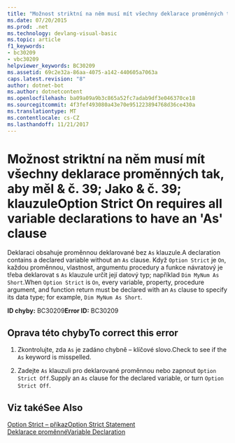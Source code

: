 ```yaml
---
title: "Možnost striktní na něm musí mít všechny deklarace proměnných tak, aby měl & č. 39; Jako & č. 39; klauzule"
ms.date: 07/20/2015
ms.prod: .net
ms.technology: devlang-visual-basic
ms.topic: article
f1_keywords:
- bc30209
- vbc30209
helpviewer_keywords: BC30209
ms.assetid: 69c2e32a-86aa-4075-a142-440605a7063a
caps.latest.revision: "8"
author: dotnet-bot
ms.author: dotnetcontent
ms.openlocfilehash: ba09a09a9b3c865a52fc7adab9df3e046370ce18
ms.sourcegitcommit: 4f3fef493080a43e70e951223894768d36ce430a
ms.translationtype: MT
ms.contentlocale: cs-CZ
ms.lasthandoff: 11/21/2017
---
```

# <a name="option-strict-on-requires-all-variable-declarations-to-have-an-39as39-clause"></a><span data-ttu-id="ab322-102">Možnost striktní na něm musí mít všechny deklarace proměnných tak, aby měl & č. 39; Jako & č. 39; klauzule</span><span class="sxs-lookup"><span data-stu-id="ab322-102">Option Strict On requires all variable declarations to have an &#39;As&#39; clause</span></span>
<span data-ttu-id="ab322-103">Deklaraci obsahuje proměnnou deklarované bez `As` klauzule.</span><span class="sxs-lookup"><span data-stu-id="ab322-103">A declaration contains a declared variable without an `As` clause.</span></span> <span data-ttu-id="ab322-104">Když `Option Strict` je `On`, každou proměnnou, vlastnost, argumentu procedury a funkce návratový je třeba deklarovat s `As` klauzule určit její datový typ; například `Dim MyNum As Short`.</span><span class="sxs-lookup"><span data-stu-id="ab322-104">When `Option Strict` is `On`, every variable, property, procedure argument, and function return must be declared with an `As` clause to specify its data type; for example, `Dim MyNum As Short`.</span></span>  
  
 <span data-ttu-id="ab322-105">**ID chyby:** BC30209</span><span class="sxs-lookup"><span data-stu-id="ab322-105">**Error ID:** BC30209</span></span>  
  
## <a name="to-correct-this-error"></a><span data-ttu-id="ab322-106">Oprava této chyby</span><span class="sxs-lookup"><span data-stu-id="ab322-106">To correct this error</span></span>  
  
1.  <span data-ttu-id="ab322-107">Zkontrolujte, zda `As` je zadáno chybně – klíčové slovo.</span><span class="sxs-lookup"><span data-stu-id="ab322-107">Check to see if the `As` keyword is misspelled.</span></span>  
  
2.  <span data-ttu-id="ab322-108">Zadejte `As` klauzuli pro deklarované proměnnou nebo zapnout `Option Strict Off`.</span><span class="sxs-lookup"><span data-stu-id="ab322-108">Supply an `As` clause for the declared variable, or turn `Option Strict Off`.</span></span>  
  
## <a name="see-also"></a><span data-ttu-id="ab322-109">Viz také</span><span class="sxs-lookup"><span data-stu-id="ab322-109">See Also</span></span>  
 [<span data-ttu-id="ab322-110">Option Strict – příkaz</span><span class="sxs-lookup"><span data-stu-id="ab322-110">Option Strict Statement</span></span>](../../visual-basic/language-reference/statements/option-strict-statement.md)  
 [<span data-ttu-id="ab322-111">Deklarace proměnné</span><span class="sxs-lookup"><span data-stu-id="ab322-111">Variable Declaration</span></span>](../../visual-basic/programming-guide/language-features/variables/variable-declaration.md)
